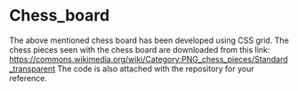 # Chess_board 
The above mentioned chess board has been developed using CSS grid.
The chess pieces seen with the chess board are downloaded from this link: https://commons.wikimedia.org/wiki/Category:PNG_chess_pieces/Standard_transparent
The code is also attached with the repository for your reference.
